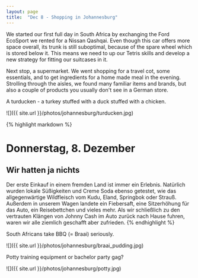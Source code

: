 ```yaml
---
layout: page
title:  "Dec 8 - Shopping in Johannesburg"
---
```


We started our first full day in South Africa by exchanging the Ford EcoSport we rented for a Nissan Qashqai. Even though this car offers more space overall, its trunk is still suboptimal, because of the spare wheel which is stored below it. This means we need to up our Tetris skills and develop a new strategy for fitting our suitcases in it.

Next stop, a supermarket. We went shopping for a travel cot, some essentials, and to get ingredients for a home made meal in the evening. Strolling through the aisles, we found many familiar items and brands, but also a couple of products you usually don't see in a German store.

A turducken - a turkey stuffed with a duck stuffed with a chicken.

![]({{ site.url }}/photos/johannesburg/turducken.jpg)

{% highlight markdown %}
# Donnerstag, 8. Dezember
## Wir hatten ja nichts
Der erste Einkauf in einem fremden Land ist immer ein Erlebnis. Natürlich wurden lokale Süßigkeiten und Creme Soda ebenso getestet, wie das allgegenwärtige Wildfleisch vom Kudu, Eland, Springbok oder Strauß.
Außerdem in unserem Wagen landete ein Fiebersaft, eine Sitzerhöhung für das Auto, ein Reisebettchen und vieles mehr.
Als wir schließlich zu den vertrauten Klängen von Johnny Cash im Auto zurück nach Hause fuhren, waren wir alle ziemlich geschafft aber zufrieden.
{% endhighlight %}

South Africans take BBQ (= Braai) seriously.

![]({{ site.url }}/photos/johannesburg/braai_pudding.jpg)

Potty training equipment or bachelor party gag?

![]({{ site.url }}/photos/johannesburg/potty.jpg)
